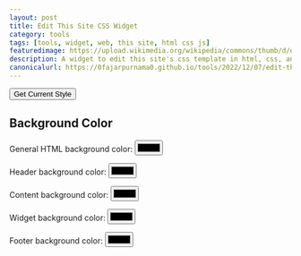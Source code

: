 ```yaml
---
layout: post
title: Edit This Site CSS Widget
category: tools
tags: [tools, widget, web, this site, html css js]
featuredimage: https://upload.wikimedia.org/wikipedia/commons/thumb/d/d5/CSS3_logo_and_wordmark.svg/1200px-CSS3_logo_and_wordmark.svg.png
description: A widget to edit this site's css template in html, css, and js.
canonicalurl: https://0fajarpurnama0.github.io/tools/2022/12/07/edit-this-site-css-widget
---
```


<button onClick="get_current_style()">Get Current Style</button>

<h2>Background Color</h2>
<p>General HTML background color: <input type="color" id="htmlbackgroundColor" /></p>
<p>Header background color: <input type="color" id="headerbackgroundColor" /></p>
<p>Content background color: <input type="color" id="contentbackgroundColor" /></p>
<p>Widget background color: <input type="color" id="widgetbackgroundColor" /></p>
<p>Footer background color: <input type="color" id="footerbackgroundColor" /></p>

<script>
function get_current_style() {
  document.getElementById("htmlbackgroundColor").value = rgbToHex(getComputedStyle(document.getElementsByTagName("html")[0]).backgroundColor);
  
  document.getElementById("headerbackgroundColor").value = rgbToHex(getComputedStyle(document.querySelectorAll(".header")[0]).backgroundColor);

  document.getElementById("contentbackgroundColor").value = rgbToHex(getComputedStyle(document.querySelectorAll(".grid-content")[0]).backgroundColor);
  
  document.getElementById("widgetbackgroundColor").value = rgbToHex(getComputedStyle(document.querySelectorAll(".grid-widget")[0]).backgroundColor);

  document.getElementById("footerbackgroundColor").value = rgbToHex(getComputedStyle(document.getElementsByTagName("footer")[0]).backgroundColor);
}

document.getElementById("htmlbackgroundColor").addEventListener("change", function(event) {
  document.getElementsByTagName("html")[0].style.backgroundImage = "none";
  document.getElementsByTagName("html")[0].style.backgroundColor = event.target.value;
});

document.getElementById("headerbackgroundColor").addEventListener("change", function(event) {
  document.querySelectorAll(".header")[0].style.backgroundImage = "none";
  document.querySelectorAll(".header")[0].style.backgroundColor = event.target.value;
});

document.getElementById("contentbackgroundColor").addEventListener("change", function(event) {
  document.querySelectorAll(".grid-content")[0].style.backgroundImage = "none";
  document.querySelectorAll(".grid-content")[0].style.backgroundColor = event.target.value;
});

document.getElementById("widgetbackgroundColor").addEventListener("change", function(event) {
  document.querySelectorAll(".grid-widget")[0].style.backgroundImage = "none";
  document.querySelectorAll(".grid-widget")[0].style.backgroundColor = event.target.value;
});

document.getElementById("widgetbackgroundColor").addEventListener("change", function(event) {
  document.querySelectorAll(".grid-widget")[0].style.backgroundImage = "none";
  document.querySelectorAll(".grid-widget")[0].style.backgroundColor = event.target.value;
});

document.getElementById("footerbackgroundColor").addEventListener("change", function(event) {
  document.getElementsByTagName("footer")[0].style.backgroundImage = "none";
  document.getElementsByTagName("footer")[0].style.backgroundColor = event.target.value;
});

function rgbToHex(rgbColor) {
  // Extract RGB values from the computed style
  const rgbValues = rgbColor.match(/\d+/g).map(Number);
  const red = rgbValues[0];
  const green = rgbValues[1];
  const blue = rgbValues[2];

  // Convert RGB to hex
  const hexColor = `#${((1 << 24) + (red << 16) + (green << 8) + blue).toString(16).slice(1)}`;
  return hexColor;
}
</script>